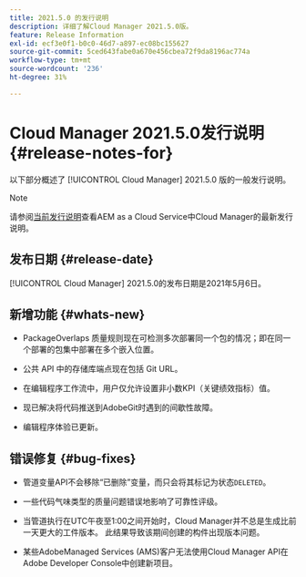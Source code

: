 ```yaml
---
title: 2021.5.0 的发行说明
description: 详细了解Cloud Manager 2021.5.0版。
feature: Release Information
exl-id: ecf3e0f1-b0c0-46d7-a897-ec08bc155627
source-git-commit: 5ced643fabe0a670e456cbea72f9da8196ac774a
workflow-type: tm+mt
source-wordcount: '236'
ht-degree: 31%

---
```


# Cloud Manager 2021.5.0发行说明 {#release-notes-for}

以下部分概述了 [!UICONTROL Cloud Manager] 2021.5.0 版的一般发行说明。

>[!NOTE]
>请参阅[当前发行说明](https://experienceleague.adobe.com/en/docs/experience-manager-cloud-service/content/release-notes/cloud-manager/current#getting-access)查看AEM as a Cloud Service中Cloud Manager的最新发行说明。

## 发布日期 {#release-date}

[!UICONTROL Cloud Manager] 2021.5.0的发布日期是2021年5月6日。

## 新增功能 {#whats-new}

* PackageOverlaps 质量规则现在可检测多次部署同一个包的情况；即在同一个部署的包集中部署在多个嵌入位置。

* 公共 API 中的存储库端点现在包括 Git URL。

* 在编辑程序工作流中，用户仅允许设置非小数KPI（关键绩效指标）值。

* 现已解决将代码推送到AdobeGit时遇到的间歇性故障。

* 编辑程序体验已更新。

## 错误修复 {#bug-fixes}

* 管道变量API不会移除“已删除”变量，而只会将其标记为状态`DELETED`。

* 一些代码气味类型的质量问题错误地影响了可靠性评级。

* 当管道执行在UTC午夜至1:00之间开始时，Cloud Manager并不总是生成比前一天更大的工件版本。 此结果导致该期间创建的构件出现版本问题。

* 某些AdobeManaged Services (AMS)客户无法使用Cloud Manager API在Adobe Developer Console中创建新项目。
